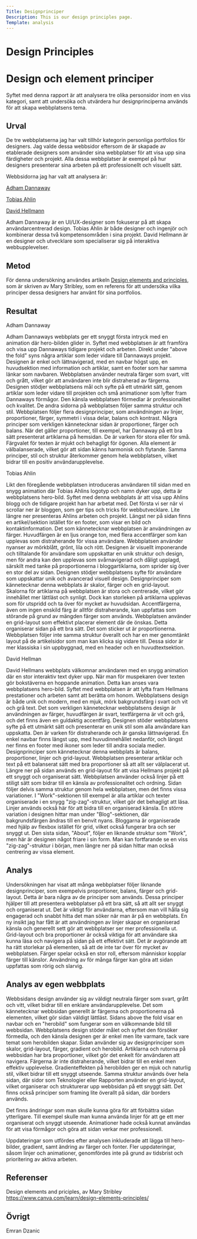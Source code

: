 ```yaml
---
Title: Designprinciper
Description: This is our design principles page.
Template: analysis
---
```


# Design Principles

Design och element principer
=======================

Syftet med denna rapport är att analysera tre olika personsidor inom en viss kategori, samt att undersöka och utvärdera hur designprinciperna används för att skapa webbplatsens tema.

Urval
-----------------------

De tre webbplatserna jag har valt tillhör kategorin personliga portfolios för designers. Jag valde dessa webbsidor eftersom de är skapade av etablerade designers som använder sina webbplatser för att visa upp sina färdigheter och projekt. Alla dessa webbplatser är exempel på hur designers presenterar sina arbeten på ett professionellt och visuellt sätt.

Webbsidorna jag har valt att analysera är:

[Adham Dannaway][]

[Tobias Ahlin][]

[David Hellmann][]

Adham Dannaway är en UI/UX-designer som fokuserar på att skapa användarcentrerad design. Tobias Ahlin är både designer och ingenjör och kombinerar dessa två kompetensområden i sina projekt. David Hellmann är en designer och utvecklare som specialiserar sig på interaktiva webbupplevelser.

Metod
-----------------------

För denna undersökning användes artikeln [Design elements and principles][], som är skriven av Mary Stribley, som en referens för att undersöka vilka principer dessa designers har använt för sina portfolios.

Resultat
-----------------------

Adham Dannaway

Adham Dannaways webbplats ger ett snyggt första intryck med en animation där hero-bilden glider in. Syftet med webbplatsen är att framföra och visa upp Dannaways tidigare projekt och arbeten. Direkt under "above the fold" syns några artiklar som leder vidare till Dannaways projekt. Designen är enkel och lättnavigerad, med en navbar högst upp, en huvudsektion med information och artiklar, samt en footer som har samma länkar som navbaren. Webbplatsen använder neutrala färger som svart, vitt och grått, vilket gör att användaren inte blir distraherad av färgerna. Designen stödjer webbplatsens mål och syfte på ett utmärkt sätt, genom artiklar som leder vidare till projekten och små animationer som lyfter fram Dannaways förmågor. Den känsla webbplatsen förmedlar är professionalitet och kvalitet. De andra sidorna på webbplatsen följer samma struktur och stil. Webbplatsen följer flera designprinciper, som användningen av linjer, proportioner, färger, symmetri i vissa delar, balans och kontrast. Några principer som verkligen kännetecknar sidan är proportioner, färger och balans. När det gäller proportioner, till exempel, har Dannaway på ett bra sätt presenterat artiklarna på hemsidan. De är varken för stora eller för små. Färgvalet för texten är mjukt och behagligt för ögonen. Alla element är välbalanserade, vilket gör att sidan känns harmonisk och flytande. Samma principer, stil och struktur återkommer genom hela webbplatsen, vilket bidrar till en positiv användarupplevelse.

Tobias Ahlin

Likt den föregående webbplatsen introduceras användaren till sidan med en snygg animation där Tobias Ahlins logotyp och namn dyker upp, detta är webbplatsens hero-bild. Syftet med denna webbplats är att visa upp Ahlins blogg och de tidigare projekt han har arbetat med. Det första vi ser när vi scrollar ner är bloggen, som ger tips och tricks för webbutvecklare. Lite längre ner presenteras Ahlins arbeten och projekt. Längst ner på sidan finns en artikel/sektion istället för en footer, som visar en bild och kontaktinformation. Det som kännetecknar webbplatsen är användningen av färger. Huvudfärgen är en ljus orange ton, med flera accentfärger som kan upplevas som distraherande för vissa användare. Webbplatsen använder nyanser av mörkblått, grönt, lila och rött. Designen är visuellt imponerande och tilltalande för användare som uppskattar en unik struktur och design, men för andra kan den upplevas som svårnavigerad och dåligt upplagd, särskilt med tanke på proportionerna i bloggartiklarna, som sprider sig över en stor del av sidan. Designen stödjer webbplatsens syfte för användare som uppskattar unik och avancerad visuell design. Designprinciper som kännetecknar denna webbplats är skalor, färger och en grid-layout. Skalorna för artiklarna på webbplatsen är stora och centrerade, vilket gör innehållet mer lättläst och synligt. Dock kan storleken på artiklarna upplevas som för utspridd och ta över för mycket av huvudsidan. Accentfärgerna, även om ingen enskild färg är alltför distraherande, kan uppfattas som störande på grund av mängden färger som används. Webbplatsen använder en grid-layout som effektivt placerar element där de önskas. Detta organiserar sidan på ett bra sätt. Det som sticker ut är proportionerna. Webbplatsen följer inte samma struktur överallt och har en mer genomtänkt layout på de artikelsidor som man kan klicka sig vidare till. Dessa sidor är mer klassiska i sin uppbyggnad, med en header och en huvudtextsektion.


David Hellman

David Hellmans webbplats välkomnar användaren med en snygg animation där en stor interaktiv text dyker upp. När man för muspekaren över texten gör bokstäverna en hoppande animation. Detta kan anses vara webbplatsens hero-bild. Syftet med webbplatsen är att lyfta fram Hellmans prestationer och arbeten samt att berätta om honom. Webbplatsens design är både unik och modern, med en mjuk, mörk bakgrundsfärg i svart och vit och grå text. Det som verkligen kännetecknar webbplatsens design är användningen av färger, huvudfärgen är svart, textfärgerna är vit och grå, och det finns även en guldaktig accentfärg. Designen stöder webbplatsens syfte på ett utmärkt sätt och presenterar en unik stil som alla användare kan uppskatta. Den är varken för distraherande och är ganska lättnavigerad. En enkel navbar finns längst upp, med huvudinnehållet nedanför, och längst ner finns en footer med ikoner som leder till andra sociala medier. Designprinciper som kännetecknar denna webbplats är balans, proportioner, linjer och grid-layout. Webbplatsen presenterar artiklar och text på ett balanserat sätt med bra proportioner så att allt ser välplacerat ut. Längre ner på sidan används en grid-layout för att visa Hellmans projekt på ett snyggt och organiserat sätt. Webbplatsen använder också linjer på ett stiligt sätt som bidrar till en känsla av professionalitet och ordning. Sidan följer delvis samma struktur genom hela webbplatsen, men det finns vissa variationer. I "Work"-sektionen till exempel är alla artiklar och texter organiserade i en snygg "zig-zag"-struktur, vilket gör det behagligt att läsa. Linjer används också här för att bidra till en organiserad känsla. En större variation i designen hittar man under "Blog"-sektionen, där bakgrundsfärgen ändras till en benvit nyans. Bloggarna är organiserade med hjälp av flexbox istället för grid, vilket också fungerar bra och ser snyggt ut. Den sista sidan, "About", följer en liknande struktur som "Work", men här är designen något friare i sin form. Man kan fortfarande se en viss "zig-zag"-struktur i början, men längre ner på sidan hittar man också centrering av vissa element.

Analys
-----------------------

Undersökningen har visat att många webbplatser följer liknande designprinciper, som exempelvis proportioner, balans, färger och grid-layout. Detta är bara några av de principer som används. Dessa principer hjälper till att presentera webbplatser på ett bra sätt, så att allt ser snyggt och organiserat ut. Det är viktigt för användarna, eftersom man vill hålla sig engagerad och snabbt hitta det man söker när man är på en webbplats. En ny insikt jag har fått är att användningen av linjer skapar en organiserad känsla och generellt sett gör att webbplatser ser mer professionella ut. Grid-layout och bra proportioner är också viktiga för att användare ska kunna läsa och navigera på sidan på ett effektivt sätt. Det är avgörande att ha rätt storlekar på elementen, så att de inte tar över för mycket av webbplatsen. Färger spelar också en stor roll, eftersom människor kopplar färger till känslor. Användning av för många färger kan göra att sidan uppfattas som rörig och slarvig.

Analys av egen webbplats
-----------------------

Webbsidans design använder sig av väldigt neutrala färger som svart, grått och vitt, vilket bidrar till en enklare användarupplevelse. Det som kännetecknar webbsidan generellt är färgerna och proportionerna på elementen, vilket gör sidan väldigt lättläst. Sidans above the fold visar en navbar och en "herobild" som fungerar som en välkomnande bild till webbsidan. Webbplatsens design stöder målet och syftet den försöker förmedla, och den känsla designen ger är enkel men lite varmare, tack vare temat som herobilden skapar. Sidan använder sig av designprinciper som skalor, grid-layout, färger, gradient och herobild. Artiklarna och rutorna på webbsidan har bra proportioner, vilket gör det enkelt för användaren att navigera. Färgerna är inte distraherande, vilket bidrar till en enkel men effektiv upplevelse. Gradienteffekten på herobilden ger en mjuk och naturlig stil, vilket bidrar till ett snyggt utseende. Samma struktur används över hela sidan, där sidor som Teknologier eller Rapporten använder en grid-layout, vilket organiserar och strukturerar upp webbsidan på ett snyggt sätt. Det finns också principer som framing lite överallt på sidan, där borders används.

Det finns ändringar som man skulle kunna göra för att förbättra sidan ytterligare. Till exempel skulle man kunna använda linjer för att ge ett mer organiserat och snyggt utseende. Animationer hade också kunnat användas för att visa förmågor och göra att sidan verkar mer professionell.

Uppdateringar som utfördes efter analysen inkluderade att lägga till hero-bilder, gradient, samt ändring av färger och fonter. Fler uppdateringar, såsom linjer och animationer, genomfördes inte på grund av tidsbrist och prioritering av aktiva arbeten.

Referenser
-----------------------

Design elements and priciples, av Mary Stribley
https://www.canva.com/learn/design-elements-principles/

Övrigt
-----------------------

Emran Dzanic

[Design elements and principles]: https://www.canva.com/learn/design-elements-principles/
[Adham Dannaway]: https://www.adhamdannaway.com/
[Tobias Ahlin]: https://tobiasahlin.com/
[David Hellmann]: https://davidhellmann.com/